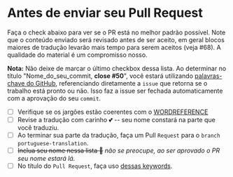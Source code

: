 # Antes de enviar seu Pull Request

Faça o check abaixo para ver se o PR está no melhor padrão possível. 
Note que o conteúdo enviado será revisado antes de ser aceito, em geral blocos maiores de tradução levarão mais tempo
para serem aceitos (veja #68). A qualidade do material é um compromisso nosso.

**Nota:** Não deixe de marcar o último checkbox dessa lista. Ao determinar no título "Nome_do_seu_commit, **close #50**", você estará utilizando [palavras-chave do GitHub](https://help.github.com/articles/closing-issues-via-commit-messages/), referenciando diretamente a `issue` que retorna se o trabalho está pronto ou não. Isso faz a issue ser fechada automaticamente com a aprovação do seu `commit`.

- [ ] Verifique se os jargões estão coerentes com o [WORDREFERENCE](WORDREFERENCE.md)
- [ ] Revise a tradução com carinho :two_hearts: -- seu nome constará na parte que você traduziu.
- [ ] Ao terminar sua parte da tradução, faça um Pull `Request` para o `branch` `portuguese-translation`.
- [ ] ~~Inclua seu nome nessa lista 🌟~~ *não se preocupe, ao ser aprovado o PR seu nome estará lá.*
- [ ] No título do `Pull Request`, faça uso [dessas keywords](https://help.github.com/articles/closing-issues-via-commit-messages/).

